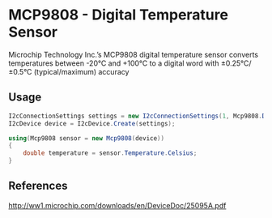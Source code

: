 # MCP9808 - Digital Temperature Sensor
Microchip Technology Inc.’s MCP9808 digital temperature sensor converts temperatures between -20°C and +100°C to a digital word with ±0.25°C/±0.5°C (typical/maximum) accuracy

## Usage
```C#
I2cConnectionSettings settings = new I2cConnectionSettings(1, Mcp9808.DefaultI2cAddress);
I2cDevice device = I2cDevice.Create(settings);

using(Mcp9808 sensor = new Mcp9808(device))
{
    double temperature = sensor.Temperature.Celsius;
}
```

## References
http://ww1.microchip.com/downloads/en/DeviceDoc/25095A.pdf
